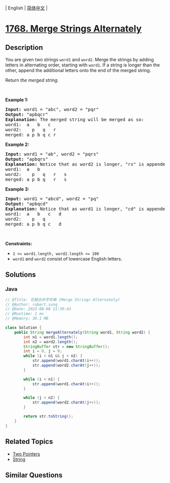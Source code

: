 
| English | [简体中文](README.md) |

# [1768. Merge Strings Alternately](https://leetcode.cn//problems/merge-strings-alternately/)

## Description

<p>You are given two strings <code>word1</code> and <code>word2</code>. Merge the strings by adding letters in alternating order, starting with <code>word1</code>. If a string is longer than the other, append the additional letters onto the end of the merged string.</p>

<p>Return <em>the merged string.</em></p>

<p>&nbsp;</p>
<p><strong class="example">Example 1:</strong></p>

<pre>
<strong>Input:</strong> word1 = &quot;abc&quot;, word2 = &quot;pqr&quot;
<strong>Output:</strong> &quot;apbqcr&quot;
<strong>Explanation:</strong>&nbsp;The merged string will be merged as so:
word1:  a   b   c
word2:    p   q   r
merged: a p b q c r
</pre>

<p><strong class="example">Example 2:</strong></p>

<pre>
<strong>Input:</strong> word1 = &quot;ab&quot;, word2 = &quot;pqrs&quot;
<strong>Output:</strong> &quot;apbqrs&quot;
<strong>Explanation:</strong>&nbsp;Notice that as word2 is longer, &quot;rs&quot; is appended to the end.
word1:  a   b 
word2:    p   q   r   s
merged: a p b q   r   s
</pre>

<p><strong class="example">Example 3:</strong></p>

<pre>
<strong>Input:</strong> word1 = &quot;abcd&quot;, word2 = &quot;pq&quot;
<strong>Output:</strong> &quot;apbqcd&quot;
<strong>Explanation:</strong>&nbsp;Notice that as word1 is longer, &quot;cd&quot; is appended to the end.
word1:  a   b   c   d
word2:    p   q 
merged: a p b q c   d
</pre>

<p>&nbsp;</p>
<p><strong>Constraints:</strong></p>

<ul>
	<li><code>1 &lt;= word1.length, word2.length &lt;= 100</code></li>
	<li><code>word1</code> and <code>word2</code> consist of lowercase English letters.</li>
</ul>

## Solutions


### Java

```Java
// @Title: 交替合并字符串 (Merge Strings Alternately)
// @Author: robert.sunq
// @Date: 2023-08-08 21:39:43
// @Runtime: 1 ms
// @Memory: 39.1 MB

class Solution {
    public String mergeAlternately(String word1, String word2) {
        int n1 = word1.length();
        int n2 = word2.length();
        StringBuffer str = new StringBuffer();
        int i = 0, j = 0;
        while (i < n1 && j < n2) {
            str.append(word1.charAt(i++));
            str.append(word2.charAt(j++));
        }

        while (i < n1) {
            str.append(word1.charAt(i++));
        }

        while (j < n2) {
            str.append(word2.charAt(j++));
        }

        return str.toString();
    }
}
```



## Related Topics

- [Two Pointers](https://leetcode.cn//tag/two-pointers)
- [String](https://leetcode.cn//tag/string)

## Similar Questions


